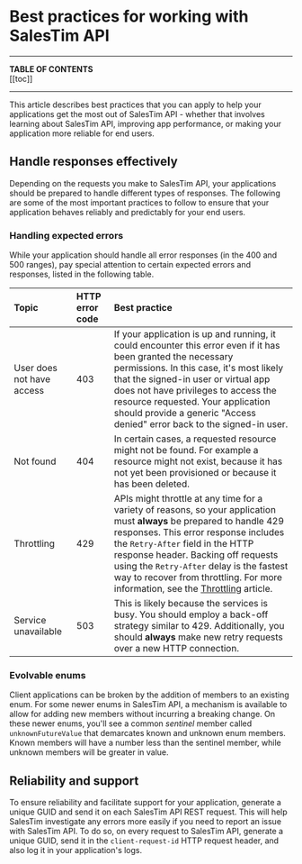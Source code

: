 # Best practices for working with SalesTim API
<Classification label="public" />

---

**TABLE OF CONTENTS**  
[[toc]]

---

This article describes best practices that you can apply to help your applications get the most out of SalesTim API - whether that involves learning about SalesTim API, improving app performance, or making your application more reliable for end users.

## Handle responses effectively

Depending on the requests you make to SalesTim API, your applications should be prepared to handle different types of responses. The following are some of the most important practices to follow to ensure that your application behaves reliably and predictably for your end users.

### Handling expected errors

While your application should handle all error responses (in the 400 and 500 ranges), pay special attention to certain expected errors and responses, listed in the following table.

| Topic | HTTP error code | Best practice|
|:------|:----------------|:-------------|
| User does not have access | 403 | If your application is up and running, it could encounter this error even if it has been granted the necessary permissions. In this case, it's most likely that the signed-in user or virtual app does not have privileges to access the resource requested. Your application should provide a generic "Access denied" error back to the signed-in user. |
|Not found| 404 | In certain cases, a requested resource might not be found. For example a resource might not exist, because it has not yet been provisioned or because it has been deleted. |
|Throttling|429|APIs might throttle at any time for a variety of reasons, so your application must **always** be prepared to handle 429 responses. This error response includes the `Retry-After` field in the HTTP response header. Backing off requests using the `Retry-After` delay is the fastest way to recover from throttling. For more information, see the [Throttling](/api/throttling.md) article.|
|Service unavailable| 503 | This is likely because the services is busy. You should employ a back-off strategy similar to 429. Additionally, you should **always** make new retry requests over a new HTTP connection.|

### Evolvable enums

Client applications can be broken by the addition of members to an existing enum. For some newer enums in SalesTim API, a mechanism is available to allow for adding new members without incurring a breaking change. On these newer enums, you'll see a common *sentinel* member called `unknownFutureValue` that demarcates known and unknown enum members. Known members will have a number less than the sentinel member, while unknown members will be greater in value.

## Reliability and support
To ensure reliability and facilitate support for your application, generate a unique GUID and send it on each SalesTim API REST request. This will help SalesTim investigate any errors more easily if you need to report an issue with SalesTim API.
To do so, on every request to SalesTim API, generate a unique GUID, send it in the `client-request-id` HTTP request header, and also log it in your application's logs.
